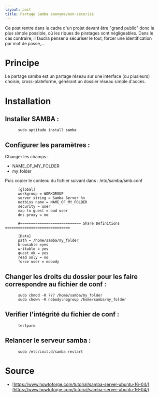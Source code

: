 ```yaml
---
layout: post
title: Partage Samba anonyme/non-sécurisé
---
```


Ce post rentre dans le cadre d'un projet devant être "grand public" donc le plus simple possible, où les riques de piratages sont négligeables.
Dans le cas contraire, il faudra penser a sécuriser le tout, forcer une identification par mot de passe,...

# Principe
Le partage samba est un partage réseau sur une interface (ou plusieurs) choisie, cross-plateforme, générant un dossier réseau simple d'accès.


# Installation
## Installer SAMBA :
          sudo aptitude install samba

## Configurer les paramètres :
Changer les champs :
- NAME_OF_MY_FOLDER
- my_folder

Puis copier le contenu du fichier suivant dans : /etc/samba/smb.conf

          [global]
          workgroup = WORKGROUP
          server string = Samba Server %v
          netbios name = NAME_OF_MY_FOLDER
          security = user
          map to guest = bad user
          dns proxy = no
          
          #============================ Share Definitions ============================== 
          
          [Data]
          path = /home/samba/my_folder
          browsable =yes
          writable = yes
          guest ok = yes
          read only = no
          force user = nobody



## Changer les droits du dossier pour les faire correspondre au fichier de conf :
          sudo chmod -R 777 /home/samba/my_folder
          sudo chown -R nobody:nogroup /home/samba/my_folder

## Verifier l'intégrité du fichier de conf :
          testparm

## Relancer le serveur samba :
          sudo /etc/init.d/samba restart


# Source
- [https://www.howtoforge.com/tutorial/samba-server-ubuntu-16-04/](https://www.howtoforge.com/tutorial/samba-server-ubuntu-16-04/)
